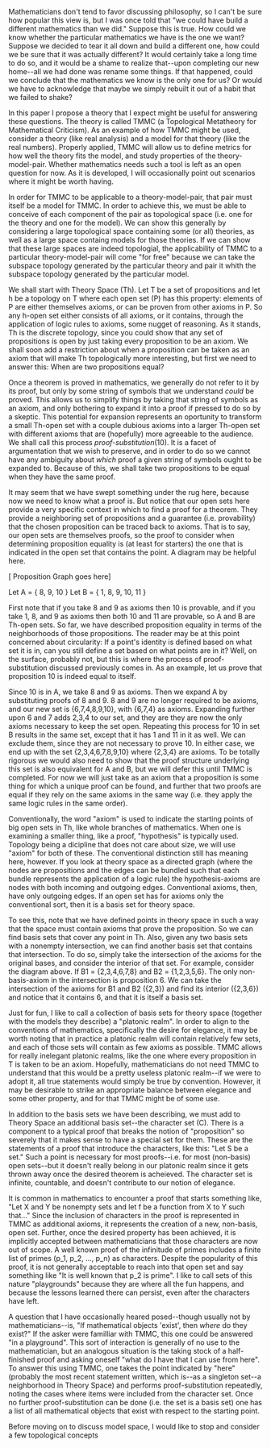 Mathematicians don't tend to favor discussing philosophy, so I can't be sure how popular this view is, but I was once told that "we could have build a different mathematics than we did."  Suppose this is true.  How could we know whether the particular mathematics we have is the one we want?  Suppose we decided to tear it all down and build a different one, how could we be sure that it was actually different?  It would certainly take a long time to do so, and it would be a shame to realize that--upon completing our new home--all we had done was rename some things.  If that happened, could we conclude that the mathematics we know is the only one for us?  Or would we have to acknowledge that maybe we simply rebuilt it out of a habit that we failed to shake?

In this paper I propose a theory that I expect might be useful for answering these questions. The theory is called TMMC (a Topological Metatheory for Mathematical Criticism).  As an example of how TMMC might be used, consider a theory (like real analysis) and a model for that theory (like the real numbers).  Properly applied, TMMC will allow us to define metrics for how well the theory fits the model, and study properties of the theory-model-pair.  Whether mathematics needs such a tool is left as an open question for now.  As it is developed, I will occasionally point out scenarios where it might be worth having.

In order for TMMC to be applicable to a theory-model-pair, that pair must itself be a model for TMMC.  In order to achieve this, we must be able to conceive of each component of the pair as topological space  (i.e. one for the theory and one for the model).  We can show this generally by considering a large topological space containing some (or all) theories, as well as a large space containg models for those theories.  If we can show that these large spaces are indeed topologial, the applicability of TMMC to a particular theory-model-pair will come "for free" because we can take the subspace topology generated by the particular theory and pair it whith the subspace topology generated by the particular model.

We shall start with Theory Space (Th).  Let T be a set of propositions and let h be a topology on T where each open set (P) has this property: elements of P are either themselves axioms, or can be proven from other axioms in P.  So any h-open set either consists of all axioms, or it contains, through the application of logic rules to axioms, some nugget of reasoning.  As it stands, Th is the discrete topology, since you could show that any set of propositions is open by just taking every proposition to be an axiom.  We shall soon add a restriction about when a proposition can be taken as an axiom that will make Th topologically more interesting, but first we need to answer this:  When are two propositions equal?

Once a theorem is proved in mathematics, we generally do not refer to it by its proof, but only by some string of symbols that we understand *could* be proved.  This allows us to simplify things by taking that string of symbols as an axiom, and only bothering to expand it into a proof if pressed to do so by a skeptic.  This potential for expansion represents an oportunity to transform a small Th-open set with a couple dubious axioms into a larger Th-open set with different axioms that are (hopefully) more agreeable to the audience.  We shall call this process *proof-substitution*(10). It is a facet of argumentation that we wish to preserve, and in order to do so we cannot have any ambiguity about *which* proof a given string of symbols ought to be expanded to.  Because of this, we shall take two propositions to be equal when they have the same proof.

It may seem that we have swept something under the rug here, because now we need to know what a proof is.  But notice that our open sets here provide a very specific context in which to find a proof for a theorem.  They provide a neighboring set of propositions and a guarantee (i.e. provability) that the chosen proposition can be traced back to axioms.  That is to say, our open sets are themselves proofs, so the proof to consider when determining proposition equality is (at least for starters) the one that is indicated in the open set that contains the point.  A diagram may be helpful here.

[ Proposition Graph goes here]

Let A = { 8, 9, 10 }
Let B = { 1, 8, 9, 10, 11 }

First note that if you take 8 and 9 as axioms then 10 is provable, and if you take 1, 8, and 9 as axioms then both 10 and 11 are provable, so A and B are Th-open sets.  So far, we have described proposition equality in terms of the neighborhoods of those propositions.  The reader may be at this point concerned about circularity: If a point's identity is defined based on what set it is in, can you still define a set based on what points are in it?  Well, on the surface, probably not, but this is where the process of proof-substitution discussed previously comes in.  As an example, let us prove that proposition 10 is indeed equal to itself.

Since 10 is in A, we take 8 and 9 as axioms.  Then we expand A by substituting proofs of 8 and 9.  8 and 9 are no longer required to be axioms, and our new set is {6,7,4,8,9,10}, with {6,7,4} as axioms.  Expanding further upon 6 and 7 adds 2,3,4 to our set, and they are they are now the only axioms necessary to keep the set open.  Repeating this process for 10 in set B results in the same set, except that it has 1 and 11 in it as well.  We can exclude them, since they are not necessary to prove 10.  In either case, we end up with the set {2,3,4,6,7,8,9,10} where {2,3,4} are axioms.  To be totally rigorous we would also need to show that the proof structure underlying this set is also equivalent for A and B, but we will defer this until TMMC is completed.  For now we will just take as an axiom that a proposition is some thing for which a unique proof can be found, and further that two proofs are equal if they rely on the same axioms in the same way (i.e. they apply the same logic rules in the same order).

Conventionally, the word "axiom" is used to indicate the starting points of big open sets in Th, like whole branches of mathematics.  When one is examining a smaller thing, like a proof, "hypothesis" is typically used.  Topology being a dicipline that does not care about size, we will use "axiom" for both of these.  The conventional distinction still has meaning here, however.  If you look at theory space as a directed graph (where the nodes are propositions and the edges can be bundled such that each bundle represents the application of a logic rule) the hypothesis-axioms are nodes with both incoming and outgoing edges.  Conventional axioms, then, have only outgoing edges.  If an open set has for axioms only the conventional sort, then it is a basis set for theory space.

To see this, note that we have defined points in theory space in such a way that the space must contain axioms that prove the proposition.  So we can find basis sets that cover any point in Th. Also, given any two basis sets with a nonempty intersection, we can find another basis set that contains that intersection.  To do so, simply take the intersection of the axioms for the original bases, and consider the interior of that set.  For example, consider the diagram above.  If B1 = {2,3,4,6,7,8} and B2 = {1,2,3,5,6}.  The only non-basis-axiom in the intersection is proposition 6.  We can take the intersection of the axioms for B1 and B2 ({2,3}) and find its interior ({2,3,6}) and notice that it contains 6, and that it is itself a basis set.

Just for fun, I like to call a collection of basis sets for theory space (together with the models they describe) a "platonic realm".  In order to align to the conventions of mathematics, specifically the desire for elegance, it may be worth noting that in practice a platonic realm will contain relatively few sets, and each of those sets will contain as few axioms as possible.  TMMC allows for really inelegant platonic realms, like the one where every proposition in T is taken to be an axiom.  Hopefully, mathematicians do not need TMMC to understand that this would be a pretty useless platonic realm--if we were to adopt it, all true statements would simply be true by convention.  However, it may be desirable to strike an appropriate balance between elegance and some other property, and for that TMMC might be of some use.

In addition to the basis sets we have been describing, we must add to Theory Space an additional basis set--the character set (C).  There is a component to a typical proof that breaks the notion of "proposition" so severely that it makes sense to have a special set for them.  These are the statements of a proof that introduce the characters, like this:  "Let S be a set."  Such a point is necessary for most proofs--i.e. for most (non-basis) open sets--but it doesn't really belong in our platonic realm since it gets thrown away once the desired theorem is acheieved.  The character set is infinite, countable, and doesn't contribute to our notion of elegance.

It is common in mathematics to encounter a proof that starts something like, "Let X and Y be nonempty sets and let f be a function from X to Y such that..."  Since the inclusion of characters in the proof is represented in TMMC as additional axioms, it represents the creation of a new, non-basis, open set. Further, once the desired property has been achieved, it is implicitly accepted between mathematicians that those characters are now out of scope.  A well known proof of the infinitude of primes includes a finite list of primes (p_1, p_2, ..., p_n) as characters.  Despite the popularity of this proof, it is not generally acceptable to reach into that open set and say something like "It is well known that p_2 is prime".  I like to call sets of this nature "playgrounds" because they are where all the fun happens, and because the lessons learned there can persist, even after the characters have left.

A question that I have occasionally heared posed--though usually not by mathematicians--is, "If mathematical objects 'exist', then *where* do they exist?"  If the asker were familliar with TMMC, this one could be answered "in a playground".  This sort of interaction is generally of no use to the mathematician, but an analogous situation is the taking stock of a half-finished proof and asking oneself "what do I have that I can use from here".  To answer this using TMMC, one takes the point indicated by "here" (probably the most recent statement written, which is--as a singleton set--a neighborhood in Theory Space) and performs proof-substitution repeatedly, noting the cases where items were included from the character set.  Once no further proof-substitution can be done (i.e. the set is a basis set) one has a list of all mathematical objects that exist with respect to the starting point.

Before moving on to discuss model space, I would like to stop and consider a few topological concepts










